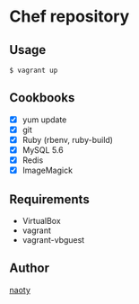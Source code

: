 # Chef repository

## Usage

```
$ vagrant up
```

## Cookbooks
- [x] yum update
- [x] git
- [x] Ruby (rbenv, ruby-build)
- [x] MySQL 5.6
- [x] Redis
- [x] ImageMagick

## Requirements
* VirtualBox
* vagrant
* vagrant-vbguest

## Author
[naoty](https://github.com/naoty)
